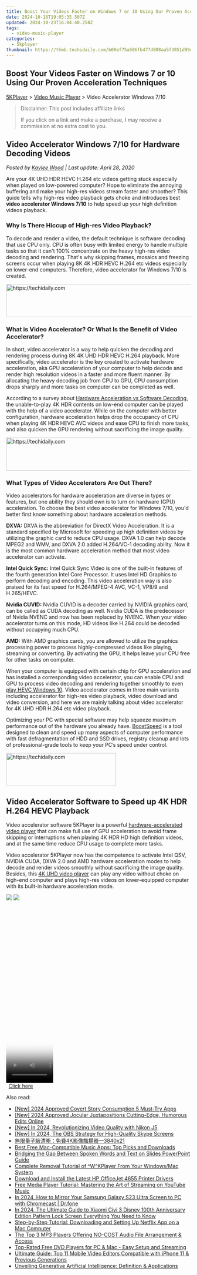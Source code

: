 ```yaml
---
title: Boost Your Videos Faster on Windows 7 or 10 Using Our Proven Acceleration Techniques
date: 2024-10-16T19:05:35.507Z
updated: 2024-10-23T16:04:40.258Z
tags:
  - video-music-player
categories:
  - 5kplayer
thumbnail: https://thmb.techidaily.com/b00ef75a586fb477d808aa5f3851d99d406553f7be220a13f40de369ff80fd9e.jpg
---
```


## Boost Your Videos Faster on Windows 7 or 10 Using Our Proven Acceleration Techniques

[5KPlayer](https://tools.techidaily.com/5kplayer/products/) \> [Video Music Player](https://tools.techidaily.com/5kplayer/video-music-player/) \> Video Accelerator Windows 7/10 

>  Disclaimer: This post includes affiliate links
>
>  If you click on a link and make a purchase, I may receive a commission at no extra cost to you.
>

## Video Accelerator Windows 7/10 for Hardware Decoding Videos

 _Posted by [Kaylee Wood](https://www.quora.com/profile/Amanda-Hu-21) | Last update: April 28, 2020_

Are your 4K UHD HDR HEVC H.264 etc videos getting stuck especially when played on low-powered computer? Hope to eliminate the annoying buffering and make your high-res videos stream faster and smoother? This guide tells why high-res video playback gets choke and introduces best **video accelerator Windows 7/10** to help speed up your high definition videos playback.

### Why Is There Hiccup of High-res Video Playback?

To decode and render a video, the default technique is software decoding that use CPU only. CPU is often busy with limited energy to handle multiple tasks so that it can't 100% concentrate on the heavy high-res video decoding and rendering. That's why skipping frames, mosaics and freezing screens occur when playing 8K 4K HDR HEVC H.264 etc videos especially on lower-end computers. Therefore, video accelerator for Windows 7/10 is created.

<!-- affiliate ads begin -->
<a href="https://wigfever.sjv.io/c/5597632/2014849/22899" target="_top" id="2014849">
  <img src="//a.impactradius-go.com/display-ad/22899-2014849" border="0" alt="https://techidaily.com" width="728" height="90"/>
</a>
<img height="0" width="0" src="https://wigfever.sjv.io/i/5597632/2014849/22899" style="position:absolute;visibility:hidden;" border="0" />
<!-- affiliate ads end -->

### What is Video Accelerator? Or What Is the Benefit of Video Accelerator?

 In short, video accelerator is a way to help quicken the decoding and rendering process during 8K 4K UHD HDR HEVC H.264 playback. More specifically, video accelerator is the key created to activate hardware acceleration, aka GPU acceleration of your computer to help decode and render high resolution videos in a faster and more fluent manner. By allocating the heavy decoding job from CPU to GPU, CPU consumption drops sharply and more tasks on computer can be completed as well. 

According to a survey about [Hardware Acceleration vs Software Decoding](https://tools.techidaily.com/5kplayer/video-music-player/), the unable-to-play 4K HDR contents on low-end computer can be played with the help of a video accelerator. While on the computer with better configuration, hardware acceleration helps drop the occupancy of CPU when playing 4K HDR HEVC AVC videos and ease CPU to finish more tasks, and also quicken the GPU rendering without sacrificing the image quality.

<!-- affiliate ads begin -->
<a href="https://appsumo.8odi.net/c/5597632/2105859/7443" target="_top" id="2105859">
  <img src="//a.impactradius-go.com/display-ad/7443-2105859" border="0" alt="https://techidaily.com" width="728" height="90"/>
</a>
<img height="0" width="0" src="https://appsumo.8odi.net/i/5597632/2105859/7443" style="position:absolute;visibility:hidden;" border="0" />
<!-- affiliate ads end -->

### What Types of Video Accelerators Are Out There?

 Video accelerators for hardware acceleration are diverse in types or features, but one ability they should own is to turn on hardware (GPU) acceleration. To choose the best video accelerator for Windows 7/10, you'd better first know something about hardware acceleration methods.

**DXVA:** DXVA is the abbreviation for DirectX Video Acceleration. It is a standard specified by Microsoft for speeding up high definition videos by utilizing the graphic card to reduce CPU usage. DXVA 1.0 can help decode MPEG2 and WMV, and DXVA 2.0 added H.264/VC-1 decoding ability. Now it is the most common hardware acceleration method that most video accelerator can activate. 

**Intel Quick Sync:** Intel Quick Sync Video is one of the built-in features of the fourth generation Intel Core Processor. It uses Intel HD Graphics to perform decoding and encoding. This video acceleration way is also praised for its fast speed for H.264/MPEG-4 AVC, VC-1, VP8/9 and H.265/HEVC.

**Nvidia CUVID:** Nvidia CUVID is a decoder carried by NVIDIA graphics card, can be called as CUDA decoding as well. Nvidia CUDA is the predecessor of Nvidia NVENC and now has been replaced by NVENC. When your video accelerator turns on this mode, HD videos like H.264 could be decoded without occupying much CPU.

**AMD:** With AMD graphics cards, you are allowed to utilize the graphics processing power to process highly-compressed videos like playing, streaming or converting. By activating the GPU, it helps leave your CPU free for other tasks on computer. 

When your computer is equipped with certain chip for GPU acceleration and has installed a corresponding video accelerator, you can enable CPU and GPU to process video decoding and rendering together smoothly to even [play HEVC Windows 10](https://tools.techidaily.com/5kplayer/video-music-player/). Video accelerator comes in three main variants including accelerator for high-res video playback, video download and video conversion, and here we are mainly talking about video accelerator for 4K UHD HDR H.264 etc video playback.

Optimizing your PC with special software may help squeeze maximum performance out of the hardware you already have. [BoostSpeed](https://www.auslogics.com/software/boost-speed/?m=bs12winx5kplayer) is a tool designed to clean and speed up many aspects of computer performance with fast defragmentation of HDD and SSD drives, registry cleanup and lots of professional-grade tools to keep your PC’s speed under control.

<!-- affiliate ads begin -->
<a href="https://aligracehair.sjv.io/c/5597632/1896541/19272" target="_top" id="1896541">
  <img src="//a.impactradius-go.com/display-ad/19272-1896541" border="0" alt="https://techidaily.com" width="300" height="90"/>
</a>
<img height="0" width="0" src="https://aligracehair.sjv.io/i/5597632/1896541/19272" style="position:absolute;visibility:hidden;" border="0" />
<!-- affiliate ads end -->

## Video Accelerator Software to Speed up 4K HDR H.264 HEVC Playback

Video accelerator software 5KPlayer is a powerful [hardware-accelerated video player](https://tools.techidaily.com/5kplayer/video-music-player/) that can make full use of GPU acceleration to avoid frame skipping or interruptions when playing 4K HDR HD high definition videos, and at the same time reduce CPU usage to complete more tasks.

Video accelerator 5KPlayer now has the competence to activate Intel QSV, NVIDIA CUDA, DXVA 2.0 and AMD hardware acceleration modes to help decode and render videos smoothly without sacrificing the image quality. Besides, this [4K UHD video player](https://tools.techidaily.com/5kplayer/video-music-player/) can play any video without choke on high-end computer and plays high-res videos on lower-equipped computer with its built-in hardware acceleration mode. 

[![](https://www.5kplayer.com/video-music-player/../button/freedownwhitewin.png)](https://tools.techidaily.com/5kplayer/products/) [![](https://www.5kplayer.com/video-music-player/../button/freedownbackmac.png)](https://tools.techidaily.com/5kplayer/products/)

<!-- affiliate ads begin -->
<span id="1977004">
					<video width="128" height="480" style="cursor:pointer"
           poster="//a.impactradius-go.com/display-clicktoplayimage/1977004.png"
           onclick="if(!this.playClicked){this.play();this.setAttribute('controls',true);this.playClicked=true;}">
	   <source src="//a.impactradius-go.com/display-ad/22993-1977004">
	   <img src="//a.impactradius-go.com/display-clicktoplayimage/1977004.png" style="border: none; height: 100%; width: 100%; object-fit: contain">
	</video>
	<div style="width:80px;text-align:center"><a href="javascript:window.open(decodeURIComponent('https%3A%2F%2Fhomestyler.sjv.io%2Fc%2F5597632%2F1977004%2F22993'), '_blank');void(0);">Click here</a></div>
</span>
<img height="0" width="0" src="https://imp.pxf.io/i/5597632/1977004/22993" style="position:absolute;visibility:hidden;" border="0" />
<!-- affiliate ads end -->

<ins class="adsbygoogle"
     style="display:block"
     data-ad-format="autorelaxed"
     data-ad-client="ca-pub-7571918770474297"
     data-ad-slot="1223367746"></ins>

<ins class="adsbygoogle"
     style="display:block"
     data-ad-client="ca-pub-7571918770474297"
     data-ad-slot="8358498916"
     data-ad-format="auto"
     data-full-width-responsive="true"></ins>

<span class="atpl-alsoreadstyle">Also read:</span>
<div><ul>
<li><a href="https://instagram-videos.techidaily.com/new-2024-approved-covert-story-consumption-5-must-try-apps/"><u>[New] 2024 Approved Covert Story Consumption 5 Must-Try Apps</u></a></li>
<li><a href="https://fox-cloud.techidaily.com/new-2024-approved-jocular-juxtapositions-cutting-edge-humorous-edits-online/"><u>[New] 2024 Approved Jocular Juxtapositions Cutting-Edge, Humorous Edits Online</u></a></li>
<li><a href="https://fox-links.techidaily.com/new-in-2024-revolutionizing-video-quality-with-nikon-j5/"><u>[New] In 2024, Revolutionizing Video Quality with Nikon J5</u></a></li>
<li><a href="https://video-capture.techidaily.com/new-in-2024-the-obs-strategy-for-high-quality-skype-screens/"><u>[New] In 2024, The OBS Strategy for High-Quality Skype Screens</u></a></li>
<li><a href="https://video-ai-editor.techidaily.com/4k3840x21/"><u>無限量子級清晰：免費4K影像飄揚器—3840x21</u></a></li>
<li><a href="https://video-ai-editor.techidaily.com/best-free-mac-compatible-music-apps-top-picks-and-downloads/"><u>Best Free Mac-Compatible Music Apps: Top Picks and Downloads</u></a></li>
<li><a href="https://vp-tips.techidaily.com/bridging-the-gap-between-spoken-words-and-text-on-slides-powerpoint-guide/"><u>Bridging the Gap Between Spoken Words and Text on Slides PowerPoint Guide</u></a></li>
<li><a href="https://video-ai-editor.techidaily.com/complete-removal-tutorial-of-wkplayer-from-your-windowsmac-system/"><u>Complete Removal Tutorial of ^W^KPlayer From Your Windows/Mac System</u></a></li>
<li><a href="https://win-dash.techidaily.com/1722976390532-download-and-install-the-latest-hp-officejet-4655-printer-drivers/"><u>Download and Install the Latest HP OfficeJet 4655 Printer Drivers</u></a></li>
<li><a href="https://video-ai-editor.techidaily.com/free-media-player-tutorial-mastering-the-art-of-streaming-on-youtube-music/"><u>Free Media Player Tutorial: Mastering the Art of Streaming on YouTube Music</u></a></li>
<li><a href="https://screen-mirror.techidaily.com/in-2024-how-to-mirror-your-samsung-galaxy-s23-ultra-screen-to-pc-with-chromecast-drfone-by-drfone-android/"><u>In 2024, How to Mirror Your Samsung Galaxy S23 Ultra Screen to PC with Chromecast | Dr.fone</u></a></li>
<li><a href="https://unlock-android.techidaily.com/in-2024-the-ultimate-guide-to-xiaomi-civi-3-disney-100th-anniversary-edition-pattern-lock-screen-everything-you-need-to-know-by-drfone-android/"><u>In 2024, The Ultimate Guide to Xiaomi Civi 3 Disney 100th Anniversary Edition Pattern Lock Screen Everything You Need to Know</u></a></li>
<li><a href="https://video-ai-editor.techidaily.com/step-by-step-tutorial-downloading-and-setting-up-netflix-app-on-a-mac-computer/"><u>Step-by-Step Tutorial: Downloading and Setting Up Netflix App on a Mac Computer</u></a></li>
<li><a href="https://video-ai-editor.techidaily.com/the-top-3-mp3-players-offering-no-cost-audio-file-arrangement-and-access/"><u>The Top 3 MP3 Players Offering NO-COST Audio File Arrangement & Access</u></a></li>
<li><a href="https://video-ai-editor.techidaily.com/top-rated-free-dvd-players-for-pc-and-mac-easy-setup-and-streaming/"><u>Top-Rated Free DVD Players for PC & Mac - Easy Setup and Streaming</u></a></li>
<li><a href="https://video-ai-editor.techidaily.com/ultimate-guide-top-11-mobile-video-editors-compatible-with-iphone-11-and-previous-generations/"><u>Ultimate Guide: Top 11 Mobile Video Editors Compatible with iPhone 11 & Previous Generations</u></a></li>
<li><a href="https://tech-revival.techidaily.com/unveiling-generative-artificial-intelligence-definition-and-applications/"><u>Unveiling Generative Artificial Intelligence: Definition & Applications</u></a></li>
</ul></div>

